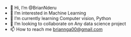 - 👋 Hi, I’m @BrianNderu
- 👀 I’m interested in Machine Learning
- 🌱 I’m currently learning Computer vision, Python
- 💞️ I’m looking to collaborate on Any data science project
- 📫 How to reach me briannga00@gmail.com

<!---
BrianNderu/BrianNderu is a ✨ special ✨ repository because its `README.md` (this file) appears on your GitHub profile.
You can click the Preview link to take a look at your changes.
--->
